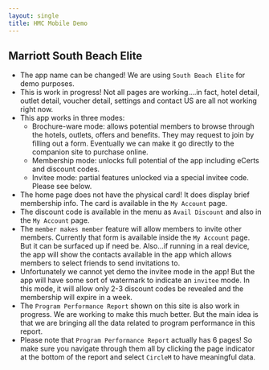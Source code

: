 ```yaml
---
layout: single
title: HMC Mobile Demo
---
```


## Marriott South Beach Elite

- The app name can be changed! We are using `South Beach Elite` for demo purposes. 
- This is work in progress! Not all pages are working....in fact, hotel detail, outlet detail, voucher detail, settings and contact US are all not working right now.
- This app works in three modes:
	- Brochure-ware mode: allows potential members to browse through the hotels, outlets, offers and benefits. They may request to join by filling out a form. Eventually we can make it go directly to the companion site to purchase online.
	- Membership mode: unlocks full potential of the app including eCerts and discount codes.
	- Invitee mode: partial features unlocked via a special invitee code. Please see below. 
- The home page does not have the physical card! It does display brief membership info. The card is available in the `My Account` page. 
- The discount code is available in the menu as `Avail Discount` and also in the `My Account` page. 
- The `member makes member` feature will allow members to invite other members. Currently that form is available inside the `My Account` page. But it can be surfaced up if need be. Also...if running in a real device, the app will show the contacts available in the app which allows members to select friends to send invitations to.
- Unfortunately we cannot yet demo the invitee mode in the app! But the app will have some sort of watermark to indicate an `invitee` mode. In this mode, it will allow only 2-3 discount codes be revealed and the membership will expire in a week. 
- The `Program Performance Report` shown on this site is also work in progress. We are working to make this much better. But the main idea is that we are bringing all the data related to program performance in this report.
- Please note that `Program Performance Report` actually has 6 pages! So make sure you navigate through them all by clicking the page indicator at the bottom of the report and select `CircleM` to have meaningful data.
